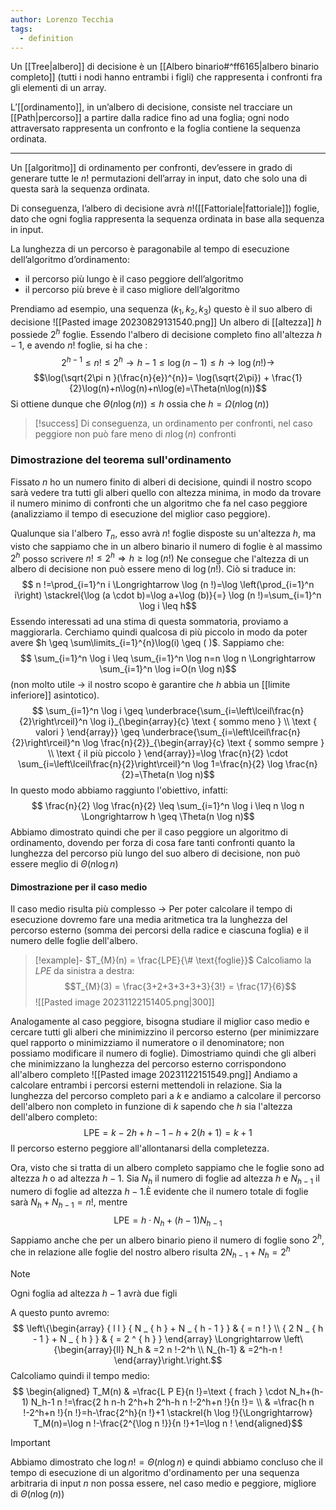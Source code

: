 ```yaml
---
author: Lorenzo Tecchia
tags:
  - definition
---
```

Un [[Tree|albero]] di decisione è un [[Albero binario#^ff6165|albero binario completo]] (tutti i nodi hanno entrambi i figli) che rappresenta i confronti fra gli elementi di un array.

L’[[ordinamento]], in un’albero di decisione, consiste nel tracciare un [[Path|percorso]] a partire dalla radice fino ad una foglia; ogni nodo attraversato rappresenta un confronto e la foglia contiene la sequenza ordinata.

---
Un [[algoritmo]] di ordinamento per confronti, dev’essere in grado di generare tutte le $n!$ permutazioni dell’array in input, dato che solo una di questa sarà la sequenza ordinata. 

Di conseguenza, l’albero di decisione avrà $n!$([[Fattoriale|fattoriale]]) foglie, dato che ogni foglia rappresenta la sequenza ordinata in base alla sequenza in input.

La lunghezza di un percorso è paragonabile al tempo di esecuzione dell’algoritmo d’ordinamento: 
- il percorso più lungo è il caso peggiore dell’algoritmo  
- il percorso più breve è il caso migliore dell’algoritmo

Prendiamo ad esempio, una sequenza ($k_1, k_2, k_3$) questo è il suo albero di decisione
![[Pasted image 20230829131540.png]]
Un albero di [[altezza]] $h$ possiede $2^{h}$ foglie.
Essendo l'albero di decisione completo fino all'altezza $h-1$, e avendo $n!$ foglie, si ha che :
$$2^{h-1} \leq n! \leq 2^{h} \rightarrow h-1 \leq \log(n-1) \leq h \rightarrow \log(n!) \rightarrow
$$
$$\log(\sqrt{2\pi n }(\frac{n}{e})^{n})= \log(\sqrt{2\pi}) + \frac{1}{2}\log(n)+n\log(n)+n\log(e)=\Theta(n\log(n))$$
Si ottiene dunque che $\Theta(n\log(n)) \leq h$ ossia che $h=\Omega(n\log(n))$

>[!success] 
>Di conseguenza, un ordinamento per confronti, nel caso peggiore non può fare meno di $n\log(n)$ confronti

### Dimostrazione del teorema sull'ordinamento 
Fissato $n$ ho un numero finito di alberi di decisione, quindi il nostro scopo sarà vedere tra tutti gli alberi quello con altezza minima, in modo da trovare il numero minimo di confronti che un algoritmo che fa nel caso peggiore (analizziamo il tempo di esecuzione del miglior caso peggiore).

Qualunque sia l'albero $T_{n}$, esso avrà $n!$ foglie disposte su un'altezza $h$, ma visto che sappiamo che in un albero binario il numero di foglie è al massimo $2^{h}$ posso scrivere $n! \leq 2^{h} \Longrightarrow h \geq \log(n!)$
Ne consegue che l'altezza di un albero di decisione non può essere meno di $\log(n!)$. Ciò si traduce in:$$
n !=\prod_{i=1}^n i \Longrightarrow \log (n !)=\log \left(\prod_{i=1}^n i\right) \stackrel{\log (a \cdot b)=\log a+\log (b)}{=} \log (n !)=\sum_{i=1}^n \log i \leq h$$
Essendo interessati ad una stima di questa sommatoria, proviamo a maggiorarla. Cerchiamo quindi qualcosa di più piccolo in modo da poter avere $h \geq \sum\limits_{i=1}^{n}\log(i) \geq ( )$. Sappiamo che:$$
\sum_{i=1}^n \log i \leq \sum_{i=1}^n \log n=n \log n \Longrightarrow \sum_{i=1}^n \log i=O(n \log n)$$
(non molto utile $\rightarrow$ il nostro scopo è garantire che $h$ abbia un [[limite inferiore]] asintotico).
$$
\sum_{i=1}^n \log i \geq \underbrace{\sum_{i=\left\lceil\frac{n}{2}\right\rceil}^n \log i}_{\begin{array}{c}
\text { sommo meno } \\
\text { valori }
\end{array}} \geq \underbrace{\sum_{i=\left\lceil\frac{n}{2}\right\rceil}^n \log \frac{n}{2}}_{\begin{array}{c}
\text { sommo sempre } \\
\text { il più piccolo }
\end{array}}=\log \frac{n}{2} \cdot \sum_{i=\left\lceil\frac{n}{2}\right\rceil}^n \log 1=\frac{n}{2} \log \frac{n}{2}=\Theta(n \log n)$$
In questo modo abbiamo raggiunto l'obiettivo, infatti:$$
\frac{n}{2} \log \frac{n}{2} \leq \sum_{i=1}^n \log i \leq n \log n \Longrightarrow h \geq \Theta(n \log n)$$
Abbiamo dimostrato quindi che per il caso peggiore un algoritmo di ordinamento, dovendo per forza di cosa fare tanti confronti quanto la lunghezza del percorso più lungo del suo albero di decisione, non può essere meglio di $\Theta(n \log n)$

#### Dimostrazione per il caso medio
Il caso medio risulta più complesso $\rightarrow$ Per poter calcolare il tempo di esecuzione dovremo fare una media aritmetica tra la lunghezza del percorso esterno (somma dei percorsi della radice e ciascuna foglia) e il numero delle foglie dell'albero.
>[!example]-
> $T_{M}(n) = \frac{LPE}{\# \text{foglie}}$
> Calcoliamo la $LPE$ da sinistra a destra: $$T_{M}(3) = \frac{3+2+3+3+3+3}{3!} = \frac{17}{6}$$
> ![[Pasted image 20231122151405.png|300]]

Analogamente al caso peggiore, bisogna studiare il miglior caso medio e cercare tutti gli alberi che minimizzino il percorso esterno (per minimizzare quel rapporto o minimizziamo il numeratore o il denominatore; non possiamo modificare il numero di foglie).
Dimostriamo quindi che gli alberi che minimizzano la lunghezza del percorso esterno corrispondono all'albero completo
![[Pasted image 20231122151549.png]]
Andiamo a calcolare entrambi i percorsi esterni mettendoli in relazione.
Sia la lunghezza del percorso completo pari a $k$ e andiamo a calcolare il percorso dell'albero non completo in funzione di $k$ sapendo che $h$ sia l'altezza dell'albero completo:$$\mathrm{LPE}=k-2 h+h-1-h+2(h+1)=k+1$$
Il percorso esterno peggiore all'allontanarsi della completezza.

Ora, visto che si tratta di un albero completo sappiamo che le foglie sono ad altezza $h$ o ad altezza $h-1$. Sia $N_{h}$ il numero di foglie ad altezza $h$ e $N_{h-1}$ il numero di foglie ad altezza $h-1$.È evidente che il numero totale di foglie sarà $N_{h}+N_{h-1} = n!$, mentre$$\mathrm{LPE}=h \cdot N_h+(h-1) N_{h-1}$$
Sappiamo anche che per un albero binario pieno il numero di foglie sono $2^{h}$, che in relazione alle foglie del nostro albero risulta $2N_{h-1} + N_{h}= 2^{h}$
>[!note]
> Ogni foglia ad altezza $h-1$ avrà due figli

A questo punto avremo:$$
\left\{\begin{array} { l l } 
{ N _ { h } + N _ { h - 1 } } & { = n ! } \\
{ 2 N _ { h - 1 } + N _ { h } } & { = 2 ^ { h } }
\end{array} \Longrightarrow \left\{\begin{array}{ll}
N_h & =2 n !-2^h \\
N_{h-1} & =2^h-n !
\end{array}\right.\right.$$
Calcoliamo quindi il tempo medio:$$
\begin{aligned}
T_M(n) & =\frac{L P E}{n !}=\text { frach } \cdot N_h+(h-1) N_h-1 n !=\frac{2 h n-h 2^h+h 2^h-h n !-2^h+n !}{n !}= \\
& =\frac{h n !-2^h+n !}{n !}=h-\frac{2^h}{n !}+1 \stackrel{h \log !}{\Longrightarrow} T_M(n)=\log n !-\frac{2^{\log n !}}{n !}+1=\log n !
\end{aligned}$$

>[!important]
> Abbiamo dimostrato che $\log n! = \Theta(n \log n)$ e quindi abbiamo concluso che il tempo di esecuzione di un algoritmo d'ordinamento per una sequenza arbitraria di input $n$ non possa essere, nel caso medio e peggiore, migliore di $\Theta(n \log(n))$